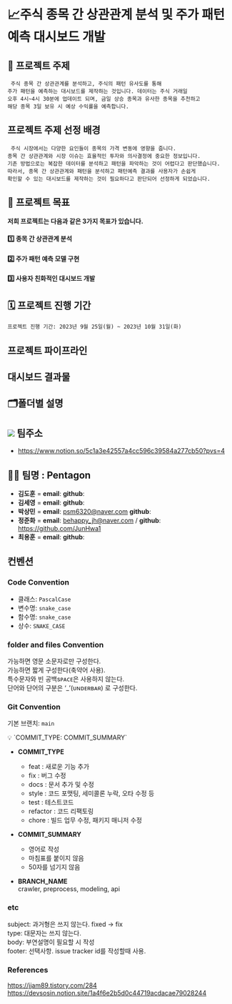 # 📈주식 종목 간 상관관계 분석 및 주가 패턴 예측 대시보드 개발
 
 ## 📢 프로젝트 주제
     주식 종목 간 상관관계를 분석하고, 주식의 패턴 유사도를 통해 
    주가 패턴을 예측하는 대시보드를 제작하는 것입니다. 데이터는 주식 거래일 
    오후 4시~4시 30분에 업데이트 되며, 금일 상승 종목과 유사한 종목을 추천하고 
    해당 종목 3일 보유 시 예상 수익률을 예측합니다.

## 프로젝트 주제 선정 배경
     주식 시장에서는 다양한 요인들이 종목의 가격 변동에 영향을 줍니다. 
    종목 간 상관관계와 시장 이슈는 효율적인 투자와 의사결정에 중요한 정보입니다. 
    기존 방법으로는 복잡한 데이터를 분석하고 패턴을 파악하는 것이 어렵다고 판단했습니다. 
    따라서, 종목 간 상관관계와 패턴을 분석하고 패턴예측 결과를 사용자가 손쉽게 
    확인할 수 있는 대시보드를 제작하는 것이 필요하다고 판단되어 선정하게 되었습니다.

## 🎯 프로젝트 목표
**저희 프로젝트는 다음과 같은 3가지 목표가 있습니다.**

#### 1️⃣ 종목 간 상관관계 분석
#### 2️⃣ 주가 패턴 예측 모델 구현
#### 3️⃣ 사용자 친화적인 대시보드 개발

## 🗓️ 프로젝트 진행 기간
    프로젝트 진행 기간: 2023년 9월 25일(월) ~ 2023년 10월 31일(화)

## 프로젝트 파이프라인


## 대시보드 결과물
 

## 🗂️폴더별 설명

## <img src="https://img.shields.io/badge/notion-000000?style=for-the-badge&logo=notion&logoColor=white"> 팀주소
- https://www.notion.so/5c1a3e42557a4cc596c39584a277cb50?pvs=4

## 🤼‍♂️ 팀명 : Pentagon
- **김도훈** = **email**:  **github**: 
- **김세영** = **email**:  **github**:
- **박상민** = **email**: psm6320@naver.com **github**: 
- **정준화** = **email**: behappy_jh@naver.com / **github**: https://github.com/JunHwa1
- **최용훈** = **email**:  **github**: 


## 컨벤션
### Code Convention

- 클래스: `PascalCase`
- 변수명: `snake_case`
- 함수명: `snake_case`
- 상수: `SNAKE_CASE`

### folder and files Convention
가능하면 영문 소문자로만 구성한다.  
가능하면 짧게 구성한다(축약어 사용).  
특수문자와 빈 공백sᴘᴀᴄᴇ은 사용하지 않는다.  
단어와 단어의 구분은 ‘_’(ᴜɴᴅᴇʀʙᴀʀ) 로 구성한다.  

### Git Convention

기본 브랜치: `main`

<aside>
💡 `COMMIT_TYPE: COMMIT_SUMMARY`

</aside>

- **COMMIT_TYPE**
    - feat : 새로운 기능 추가
    - fix : 버그 수정
    - docs : 문서 추가 및 수정
    - style : 코드 포맷팅, 세미콜론 누락, 오타 수정 등
    - test : 테스트코드
    - refactor : 코드 리팩토링
    - chore : 빌드 업무 수정, 패키지 매니저 수정
- **COMMIT_SUMMARY**
    - 영어로 작성
    - 마침표를 붙이지 않음
    - 50자를 넘기지 않음

- **BRANCH_NAME**  
crawler, preprocess, modeling, api  
  
### etc
subject: 과거형은 쓰지 않는다. fixed -> fix  
type: 대문자는 쓰지 않는다.  
body: 부연설명이 필요할 시 작성  
footer: 선택사항. issue tracker id를 작성할때 사용.  

### References
https://jjam89.tistory.com/284  
https://devsosin.notion.site/1a4f6e2b5d0c44719acdacae79028244
